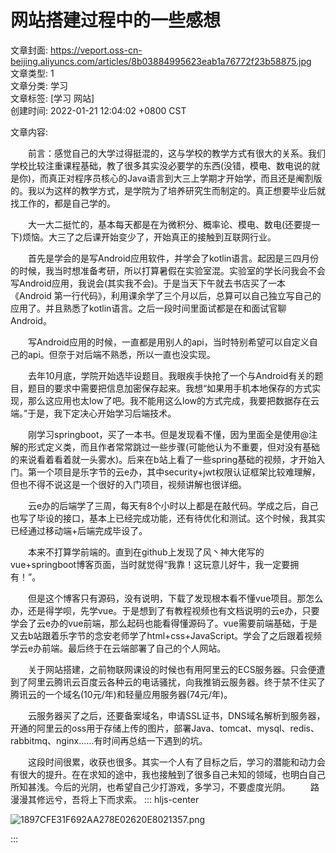 
# 网站搭建过程中的一些感想  
文章封面:  https://veport.oss-cn-beijing.aliyuncs.com/articles/8b03884995623eab1a76772f23b58875.jpg   
文章类型: 1   
文章分类: 学习   
文章标签: [学习 网站]   
创建时间: 2022-01-21 12:04:02 +0800 CST   

文章内容:

&emsp;&emsp;前言：感觉自己的大学过得挺混的，这与学校的教学方式有很大的关系。我们学校比较注重课程基础，教了很多其实没必要学的东西(没错，模电、数电说的就是你)，而真正对程序员核心的Java语言到大三上学期才开始学，而且还是阉割版的。我以为这样的教学方式，是学院为了培养研究生而制定的。真正想要毕业后就找工作的，都是自己学的。

&emsp;&emsp;大一大二挺忙的，基本每天都是在为微积分、概率论、模电、数电(还要提一下)烦恼。大三了之后课开始变少了，开始真正的接触到互联网行业。

&emsp;&emsp;首先是学会的是写Android应用软件，并学会了kotlin语言。起因是三四月份的时候，我当时想准备考研，所以打算暑假在实验室混。实验室的学长问我会不会写Android应用，我说会(其实我不会)。于是当天下午就去书店买了一本《Android 第一行代码》，利用课余学了三个月以后，总算可以自己独立写自己的应用了。并且熟悉了kotlin语言。之后一段时间里面试都是在和面试官聊Android。 

&emsp;&emsp;写Android应用的时候，一直都是用别人的api，当时特别希望可以自定义自己的api。但奈于对后端不熟悉，所以一直也没实现。

&emsp;&emsp;去年10月底，学院开始选毕设题目。我眼疾手快抢了一个与Android有关的题目，题目的要求中需要把信息加密保存起来。我想“如果用手机本地保存的方式实现，那么这应用也太low了吧。我不能用这么low的方式完成，我要把数据存在云端。”于是，我下定决心开始学习后端技术。

&emsp;&emsp;刚学习springboot，买了一本书。但是发现看不懂，因为里面全是使用@注解的形式定义类，而且作者常常跳过一些步骤(可能他认为不重要，但对没有基础的来说看着看着就一头雾水)。后来在b站上看了一些spring基础的视频，才开始入门。第一个项目是乐字节的云e办，其中security+jwt权限认证框架比较难理解，但也不得不说这是一个很好的入门项目，视频讲解也很详细。

&emsp;&emsp;云e办的后端学了三周，每天有8个小时以上都是在敲代码。学成之后，自己也写了毕设的接口，基本上已经完成功能，还有待优化和测试。这个时候，我其实已经通过移动端+后端完成毕设了。

&emsp;&emsp;本来不打算学前端的。直到在github上发现了风丶神大佬写的vue+springboot博客页面，当时就觉得“我靠！这玩意儿好牛，我一定要拥有！”。

&emsp;&emsp;但是这个博客只有源码，没有说明，下载了发现根本看不懂vue项目。那怎么办，还是得学呗，先学vue。于是想到了有教程视频也有文档说明的云e办，只要学会了云e办的vue前端，那么起码也能看得懂源码了。vue需要前端基础，于是又去b站跟着乐字节的念安老师学了html+css+JavaScript。学会了之后跟着视频学云e办前端。最后终于在云端部署了自己的个人网站。

&emsp;&emsp;关于网站搭建，之前物联网课设的时候也有用阿里云的ECS服务器。只会便遭到了阿里云腾讯云百度云各种云的电话骚扰，向我推销云服务器。终于禁不住买了腾讯云的一个域名(10元/年)和轻量应用服务器(74元/年)。

&emsp;&emsp;云服务器买了之后，还要备案域名，申请SSL证书，DNS域名解析到服务器，开通的阿里云的oss用于存储上传的图片，部署Java、tomcat、mysql、redis、rabbitmq、nginx……有时间再总结一下遇到的坑。

&emsp;&emsp;这段时间很累，收获也很多。其实一个人有了目标之后，学习的潜能和动力会有很大的提升。在在求知的途中，我也接触到了很多自己未知的领域，也明白自己所知甚浅。今后的光阴，也希望自己少打游戏，多学习，不要虚度光阴。
&emsp;&emsp;路漫漫其修远兮，吾将上下而求索。
::: hljs-center

![1897CFE31F692AA278E02620E8021357.png]( https://veport.oss-cn-beijing.aliyuncs.com/articles/1897cfe31f692aa278e02620e8021357.png)

:::

